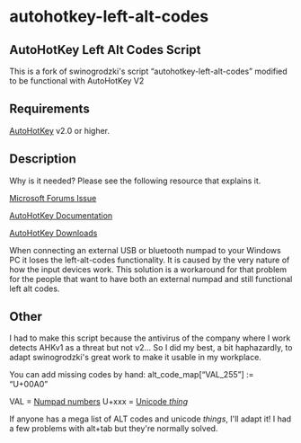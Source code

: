 # autohotkey-left-alt-codes
## AutoHotKey Left Alt Codes Script
This is a fork of swinogrodzki's script “autohotkey-left-alt-codes” modified to be functional with AutoHotKey V2

## Requirements
[AutoHotKey](https://www.autohotkey.com/) v2.0 or higher.

## Description
Why is it needed? Please see the following resource that explains it.

[Microsoft Forums Issue](https://answers.microsoft.com/en-us/windows/forum/windows_10-wintop_language/left-alt-codes-with-external-numpad-in-windows-10/94ddacdc-a181-4b2c-bb24-768e8138e77f)

[AutoHotKey Documentation](https://www.autohotkey.com/docs/v1/)

[AutoHotKey Downloads](https://www.autohotkey.com/download/)

When connecting an external USB or bluetooth numpad to your Windows PC it loses the left-alt-codes functionality. It is caused by the very nature of how the input devices work.
This solution is a workaround for that problem for the people that want to have both an external numpad and still functional left alt codes.

## Other
I had to make this script because the antivirus of the company where I work detects AHKv1 as a threat but not v2... So I did my best, a bit haphazardly, to adapt swinogrodzki's great work to make it usable in my workplace.

You can add missing codes by hand:
alt_code_map[“VAL_255”] := “U+00A0”

VAL = [Numpad numbers](https://www.alt-codes.net/)
U+xxx = [Unicode *thing*](https://www.compart.com/en/unicode/block/U+2300)

If anyone has a mega list of ALT codes and unicode *things*, I'll adapt it!
I had a few problems with alt+tab but they're normally solved.
